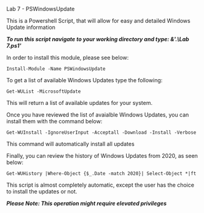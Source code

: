 Lab 7 - PSWindowsUpdate 

This is a Powershell Script, that will allow for easy and detailed Windows Update information 

***To run this script navigate to your working directory and type:  &'.\Lab 7.ps1'***

In order to install this module, please see below:
```
Install-Module -Name PSWindowsUpdate 
```
To get a list of available Windows Updates type the following:
```
Get-WUList -MicrosoftUpdate 
```
This will return a list of available updates for your system. 

Once you have reviewed the list of avaialble Windows Updates, you can install them with the command below:
```
Get-WUInstall -IgnoreUserInput -Acceptall -Download -Install -Verbose
```
This command will automatically install all updates

Finally, you can review the history of Windows Updates from 2020, as seen below:
```
Get-WUHistory |Where-Object {$_.Date -match 2020}| Select-Object *|ft
```

This script is almost completely automatic, except the user has the choice to install the updates or not. 

***Please Note: This operation might require elevated privileges***
